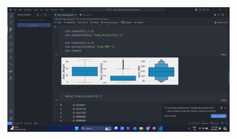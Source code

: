 <img src = "https://github.com/ChandimalPriyamantha/102---Data-Cleaning-on-Big-Mart-Dataset/blob/main/img.png" >

